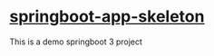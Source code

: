 # [springboot-app-skeleton](https://github.com/ghulsure/springboot-app-template)
This is a demo springboot 3 project
